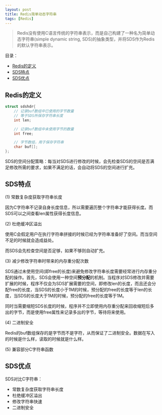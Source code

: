 ```yaml
---
layout: post
title: Redis简单动态字符串
tags: [Redis]
---
```

> Redis没有使用C语言传统的字符串表示，而是自己构建了一种名为简单动态字符串(simple dynamic string, SDS)的抽象类型，并将SDS作为Redis的默认字符串表示。

目录：
* [Redis的定义](#redis的定义)
* [SDS特点](#sds特点)
* [SDS优点](#sds优点)

## Redis的定义

```c
struct sdshdr{
    // 记录buf数组中已使用的字节数量
    // 等于SDS所保存字符串长度
    int len;

    // 记录buf数组中未使用字节的数量
    int free;

    // 字节数组，用于保存字符串
    char buf[];
};
```

SDS的空间分配策略：每当对SDS进行修改的时候，会先检查SDS的空间是否满足修改所需的要求，如果不满足的话，会自动将SDS的空间进行扩充。

## SDS特点

(1) 常数复杂度获取字符串长度

因为C字符串不记录自身长度信息，所以需要遍历整个字符串才能获得长度。而SDS可以之间查看len属性获得长度信息。

(2) 杜绝缓冲区溢出

使用C会假定用户在执行字符串拼接的时候已经为字符串准备好了空间。而当空间不足的时候就会造成益处。

而SDS会先检查空间是否足够，如果不够则自动扩充。

(3) 减少修改字符串时带来的内存重分配次数

SDS通过未使用空间(即free的长度)来避免修改字符串长度需要经常进行内存重分配的操作。首先，SDS会使用一种空间**预分配**的机制。当程序对SDS修改并需要扩展的时候，程序不仅会为SDS扩展需要的空间，即修改len的长度，而且还会分配free的长度，当SDS的长度小于1M的时候，预分配的free的长度等于len的长度，当SDS的长度大于1M的时候，预分配的free的长度等于1M。

同时当需要缩短SDS长度的时候，程序并不立即使用内存重分配来回收缩短后多出的字节，而是使用free属性来记录多出的字节，等待将来使用。

(4) 二进制安全

Redis的buf数组保存的是字节而不是字符，从而保证了二进制安全。数据在写入的时候是什么样，读取的时候就是什么样。

(5) 兼容部分C字符串函数

## SDS优点

SDS对比C字符串：
- 常数复杂度获取字符串长度
- 杜绝缓冲区溢出
- 修改字符串快速
- 二进制安全
